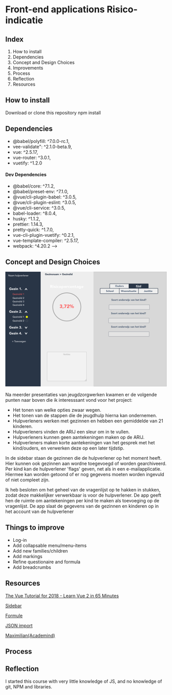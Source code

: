 # Front-end applications Risico-indicatie

## Index

1. How to install
2. Dependencies
3. Concept and Design Choices
4. Improvements
5. Process
6. Reflection
7. Resources

## How to install

Download or clone this repository
npm install

## Dependencies

- @babel/polyfill: ^7.0.0-rc.1,
- vee-validate": ^2.1.0-beta.9,
- vue: ^2.5.17,
- vue-router: ^3.0.1,
- vuetify: ^1.2.0

#### Dev Dependencies

- @babel/core: ^7.1.2,
- @babel/preset-env: ^7.1.0,
- @vue/cli-plugin-babel: ^3.0.5,
- @vue/cli-plugin-eslint: ^3.0.5,
- @vue/cli-service: ^3.0.5,
- babel-loader: ^8.0.4,
- husky: ^1.1.2,
- prettier: 1.14.3,
- pretty-quick: ^1.7.0,
- vue-cli-plugin-vuetify: ^0.2.1,
- vue-template-compiler: ^2.5.17,
- webpack: ^4.20.2 -->

## Concept and Design Choices

![alt text](https://github.com/sjerrietukkel/frontend-applications/blob/master/src/images/sketch_concept.png "Concept gemaakt na de sprekers van de jeugdzorg")

Na meerder presentaties van jeugdzorgwerken kwamen er de volgende punten naar boven die ik interesssant vond voor het project:

- Het tonen van welke opties zwaar wegen.
- Het tonen van de stappen die de jeugdhulp hierna kan ondernemen.
- Hulpverleners werken met gezinnen en hebben een gemiddelde van 21 kinderen.
- Hulpverleners vinden de ARIJ een sleur om in te vullen.
- Hulpverleners kunnen geen aantekeningen maken op de ARIJ.
- Hulpverleners maken korte aantekeningen van het gesprek met het kind/ouders, en verwerken deze op een later tijdstip.

In de sidebar staan de gezinnen die de hulpverlener op het moment heeft. Hier kunnen ook gezinnen aan wordne toegevoegd of worden gearchiveerd. Per kind kan de hulpverlener 'flags' geven, net als in een e-mailapplicatie. Hiermee kan worden getoond of er nog gegevens moeten worden ingevuld of niet compleet zijn.

Ik heb besloten om het geheel van de vragenlijst op te hakken in stukken, zodat deze makkelijker verwerkbaar is voor de hulpverlener. De app geeft hen de ruimte om aantekeningen per kind te maken als toevoeging op de vragenlijst. De app slaat de gegevens van de gezinnen en kinderen op in het account van de hulpverlener

## Things to improve

- Log-in
- Add collapsable menu/menu-items
- Add new families/children
- Add markings
- Refine questionaire and formula
- Add breadcrumbs

## Resources

[The Vue Tutorial for 2018 - Learn Vue 2 in 65 Minutes](https://www.youtube.com/watch?v=78tNYZUS-ps)

[Sidebar](https://lusaxweb.github.io/vuesax/components/sideBar.html#default)

[Formule](https://alligator.io/vuejs/computed-properties/)

[JSON import](https://stackoverflow.com/questions/45565349/how-to-acces-external-json-file-objects-in-vue-js-app)

[Maximilian(Academind)](https://www.youtube.com/watch?v=4lk9-PYensI&t=446s)

## Process

## Reflection

I started this course with very little knowledge of JS, and no knowledge of git, NPM and libraries.
